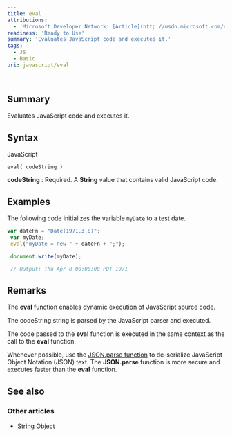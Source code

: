 ```yaml
---
title: eval
attributions:
  - 'Microsoft Developer Network: [Article](http://msdn.microsoft.com/en-us/library/ie/12k71sw7(v=vs.94).aspx)'
readiness: 'Ready to Use'
summary: 'Evaluates JavaScript code and executes it.'
tags:
  - JS
  - Basic
uri: javascript/eval

---
```

## <span>Summary</span>

Evaluates JavaScript code and executes it.

## <span>Syntax</span>

<span class="language">JavaScript</span>

    eval( codeString )

**codeString**
:   Required. A **String** value that contains valid JavaScript code.

## <span>Examples</span>

The following code initializes the variable `myDate` to a test date.

``` js
var dateFn = "Date(1971,3,8)";
 var myDate;
 eval("myDate = new " + dateFn + ";");

 document.write(myDate);

 // Output: Thu Apr 8 00:00:00 PDT 1971
```

## <span>Remarks</span>

The **eval** function enables dynamic execution of JavaScript source code.

The codeString string is parsed by the JavaScript parser and executed.

The code passed to the **eval** function is executed in the same context as the call to the **eval** function.

Whenever possible, use the [JSON.parse function](/javascript/JSON/parse) to de-serialize JavaScript Object Notation (JSON) text. The **JSON.parse** function is more secure and executes faster than the **eval** function.

## <span>See also</span>

### <span>Other articles</span>

-   [String Object](/javascript/String)

